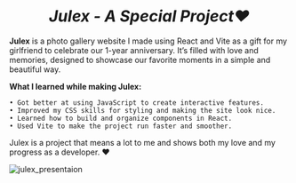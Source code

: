 # <h1 align="center"><strong><em>Julex - A Special Project❤️</em></strong></h1>

**Julex** is a photo gallery website I made using React and Vite as a gift for my girlfriend to celebrate our 1-year anniversary. It’s filled with love and memories, designed to showcase our favorite moments in a simple and beautiful way.

**What I learned while making Julex:**

    • Got better at using JavaScript to create interactive features.
    • Improved my CSS skills for styling and making the site look nice.
    • Learned how to build and organize components in React.
    • Used Vite to make the project run faster and smoother.

Julex is a project that means a lot to me and shows both my love and my progress as a developer. ❤️

![julex_presentaion](https://github.com/user-attachments/assets/ace20b59-48b7-4b86-9339-d6815dbb5b09)







